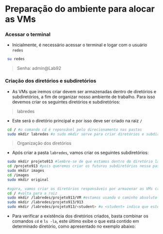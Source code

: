 # Preparação do ambiente para alocar as VMs

### Acessar o terminal
* Inicialmente, é necessário acessar o terminal e logar com o usuário ```redes```
```bash
 su redes
```
> Senha: admin@Lab92


### Criação dos diretórios e subdiretórios
* As VMs que iremos criar devem ser armazenadas dentro de diretórios e subdiretórios, a fim de organizar nosso ambiente de trabalho. Para isso devemos criar os seguintes diretórios e subdiretórios:


> labredes
* Este será o diretório principal e por isso deve ser criado na raiz ```/```
```bash
 cd / #o comando cd é reponsável pelo direcionamento nas pastas
 sudo mkdir labredes #o sudo mkdir serve para criar diretórios e subdiretórios
```

> Organização dos diretórios
* Após criar a pasta ```labredes```, vamos criar os seguintes subdiretórios:
```bash
 sudo mkdir projeto913 #lembre-se de que estamos dentro do diretório labredes
 cd /projeto913 #pois queremos criar os futuros subdiretórios nessa pasta
 sudo mkdir images
 cd /images
 sudo mkdir original
 
 #agora, vamos criar os diretórios responsáveis por armazenar as VMs criadas
 cd / #volta para a raiz
 sudo mkdir /labredes/projeto913/VM #estamos usando o caminho absoluto para especificar onde queremos guardar as VMs criadas
 sudo mkdir /labredes/projeto913/913
 sudo mkdir /labredes/projeto913/<student> #o <student> indica que este campo deve ser substituído pelo nome do aluno responsável
```

* Para verificar a existência dos diretórios criados, basta combinar os comandos ```cd``` e ```ls -la```, este último exibe o que está contido em determinado diretório, como apresentado no exemplo abaixo:
<COLOQUEM ALGUMA FIGURA SOBRE ISSO AQUI>

